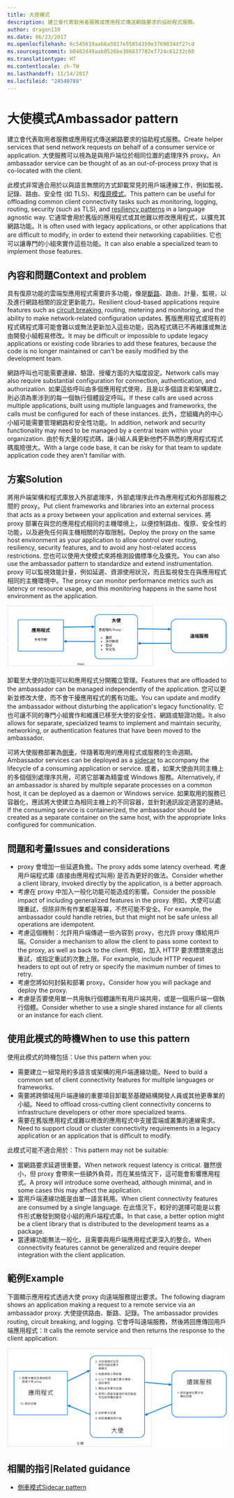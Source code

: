 ```yaml
---
title: 大使模式
description: 建立會代表取用者服務或應用程式傳送網路要求的協助程式服務。
author: dragon119
ms.date: 06/23/2017
ms.openlocfilehash: 6c545619aab6a5817e55854350e3769834df27cd
ms.sourcegitcommit: b0482d49aab0526be386837702e7724c61232c60
ms.translationtype: HT
ms.contentlocale: zh-TW
ms.lasthandoff: 11/14/2017
ms.locfileid: "24540788"
---
```

# <a name="ambassador-pattern"></a><span data-ttu-id="e50e4-103">大使模式</span><span class="sxs-lookup"><span data-stu-id="e50e4-103">Ambassador pattern</span></span>

<span data-ttu-id="e50e4-104">建立會代表取用者服務或應用程式傳送網路要求的協助程式服務。</span><span class="sxs-lookup"><span data-stu-id="e50e4-104">Create helper services that send network requests on behalf of a consumer service or application.</span></span> <span data-ttu-id="e50e4-105">大使服務可以視為是與用戶端位於相同位置的處理序外 proxy。</span><span class="sxs-lookup"><span data-stu-id="e50e4-105">An ambassador service can be thought of as an out-of-process proxy that is co-located with the client.</span></span>

<span data-ttu-id="e50e4-106">此模式非常適合用於以與語言無關的方式卸載常見的用戶端連線工作，例如監視、記錄、路由、安全性 (如 TLS)、和[復原模式][resiliency-patterns]。</span><span class="sxs-lookup"><span data-stu-id="e50e4-106">This pattern can be useful for offloading common client connectivity tasks such as monitoring, logging, routing, security (such as TLS), and [resiliency patterns][resiliency-patterns] in a language agnostic way.</span></span> <span data-ttu-id="e50e4-107">它通常會用於舊版的應用程式或其他難以修改應用程式，以擴充其網路功能。</span><span class="sxs-lookup"><span data-stu-id="e50e4-107">It is often used with legacy applications, or other applications that are difficult to modify, in order to extend their networking capabilities.</span></span> <span data-ttu-id="e50e4-108">它也可以讓專門的小組來實作這些功能。</span><span class="sxs-lookup"><span data-stu-id="e50e4-108">It can also enable a specialized team to implement those features.</span></span>

## <a name="context-and-problem"></a><span data-ttu-id="e50e4-109">內容和問題</span><span class="sxs-lookup"><span data-stu-id="e50e4-109">Context and problem</span></span>

<span data-ttu-id="e50e4-110">具有復原功能的雲端型應用程式需要許多功能，像是[斷路][circuit-breaker]、路由、計量、監視，以及進行網路相關的設定更新能力。</span><span class="sxs-lookup"><span data-stu-id="e50e4-110">Resilient cloud-based applications require features such as [circuit breaking][circuit-breaker], routing, metering and monitoring, and the ability to make network-related configuration updates.</span></span> <span data-ttu-id="e50e4-111">舊版應用程式或現有的程式碼程式庫可能會難以或無法更新加入這些功能，因為程式碼已不再維護或無法由開發小組輕易修改。</span><span class="sxs-lookup"><span data-stu-id="e50e4-111">It may be difficult or impossible to update legacy applications or existing code libraries to add these features, because the code is no longer maintained or can't be easily modified by the development team.</span></span>

<span data-ttu-id="e50e4-112">網路呼叫也可能需要連線、驗證、授權方面的大幅度設定。</span><span class="sxs-lookup"><span data-stu-id="e50e4-112">Network calls may also require substantial configuration for connection, authentication, and authorization.</span></span> <span data-ttu-id="e50e4-113">如果這些呼叫由多個應用程式使用，且是以多個語言和架構建立，則必須為牽涉到的每一個執行個體設定呼叫。</span><span class="sxs-lookup"><span data-stu-id="e50e4-113">If these calls are used across multiple applications, built using multiple languages and frameworks, the calls must be configured for each of these instances.</span></span> <span data-ttu-id="e50e4-114">此外，您組織內的中心小組可能需要管理網路和安全性功能。</span><span class="sxs-lookup"><span data-stu-id="e50e4-114">In addition, network and security functionality may need to be managed by a central team within your organization.</span></span> <span data-ttu-id="e50e4-115">由於有大量的程式碼，讓小組人員更新他們不熟悉的應用程式程式碼風險很大。</span><span class="sxs-lookup"><span data-stu-id="e50e4-115">With a large code base, it can be risky for that team to update application code they aren't familiar with.</span></span>

## <a name="solution"></a><span data-ttu-id="e50e4-116">方案</span><span class="sxs-lookup"><span data-stu-id="e50e4-116">Solution</span></span>

<span data-ttu-id="e50e4-117">將用戶端架構和程式庫放入外部處理序，外部處理序此作為應用程式和外部服務之間的 proxy。</span><span class="sxs-lookup"><span data-stu-id="e50e4-117">Put client frameworks and libraries into an external process that acts as a proxy between your application and external services.</span></span> <span data-ttu-id="e50e4-118">將 proxy 部署在與您的應用程式相同的主機環境上，以便控制路由、復原、安全性的功能，以及避免任何與主機相關的存取限制。</span><span class="sxs-lookup"><span data-stu-id="e50e4-118">Deploy the proxy on the same host environment as your application to allow control over routing, resiliency, security features, and to avoid any host-related access restrictions.</span></span> <span data-ttu-id="e50e4-119">您也可以使用大使模式來將檢測設備標準化及擴充。</span><span class="sxs-lookup"><span data-stu-id="e50e4-119">You can also use the ambassador pattern to standardize and extend instrumentation.</span></span> <span data-ttu-id="e50e4-120">proxy 可以監視效能計量，例如延遲、資源使用狀況，而且監視發生在與應用程式相同的主機環境中。</span><span class="sxs-lookup"><span data-stu-id="e50e4-120">The proxy can monitor performance metrics such as latency or resource usage, and this monitoring happens in the same host environment as the application.</span></span>

![](./_images/ambassador.png)

<span data-ttu-id="e50e4-121">卸載至大使的功能可以和應用程式分開獨立管理。</span><span class="sxs-lookup"><span data-stu-id="e50e4-121">Features that are offloaded to the ambassador can be managed independently of the application.</span></span> <span data-ttu-id="e50e4-122">您可以更新並修改大使，而不會干擾應用程式的舊有功能。</span><span class="sxs-lookup"><span data-stu-id="e50e4-122">You can update and modify the ambassador without disturbing the application's legacy functionality.</span></span> <span data-ttu-id="e50e4-123">它也可讓不同的專門小組實作和維護已移至大使的安全性、網路或驗證功能。</span><span class="sxs-lookup"><span data-stu-id="e50e4-123">It also allows for separate, specialized teams to implement and maintain security, networking, or authentication features that have been moved to the ambassador.</span></span>

<span data-ttu-id="e50e4-124">可將大使服務部署為[側車][sidecar]，伴隨著取用的應用程式或服務的生命週期。</span><span class="sxs-lookup"><span data-stu-id="e50e4-124">Ambassador services can be deployed as a [sidecar][sidecar] to accompany the lifecycle of a consuming application or service.</span></span> <span data-ttu-id="e50e4-125">或者，如果大使由共同主機上的多個個別處理序共用，可將它部署為精靈或 Windows 服務。</span><span class="sxs-lookup"><span data-stu-id="e50e4-125">Alternatively, if an ambassador is shared by multiple separate processes on a common host, it can be deployed as a daemon or Windows service.</span></span> <span data-ttu-id="e50e4-126">如果取用的服務已容器化，應該將大使建立為相同主機上的不同容器，並針對通訊設定適當的連結。</span><span class="sxs-lookup"><span data-stu-id="e50e4-126">If the consuming service is containerized, the ambassador should be created as a separate container on the same host, with the appropriate links configured for communication.</span></span>

## <a name="issues-and-considerations"></a><span data-ttu-id="e50e4-127">問題和考量</span><span class="sxs-lookup"><span data-stu-id="e50e4-127">Issues and considerations</span></span>

- <span data-ttu-id="e50e4-128">proxy 會增加一些延遲負擔。</span><span class="sxs-lookup"><span data-stu-id="e50e4-128">The proxy adds some latency overhead.</span></span> <span data-ttu-id="e50e4-129">考慮用戶端程式庫 (直接由應用程式叫用) 是否為更好的做法。</span><span class="sxs-lookup"><span data-stu-id="e50e4-129">Consider whether a client library, invoked directly by the application, is a better approach.</span></span>
- <span data-ttu-id="e50e4-130">考慮在 proxy 中加入一般化功能可能造成的影響。</span><span class="sxs-lookup"><span data-stu-id="e50e4-130">Consider the possible impact of including generalized features in the proxy.</span></span> <span data-ttu-id="e50e4-131">例如，大使可以處理重試，但除非所有作業都是等冪，不然可能不安全。</span><span class="sxs-lookup"><span data-stu-id="e50e4-131">For example, the ambassador could handle retries, but that might not be safe unless all operations are idempotent.</span></span>
- <span data-ttu-id="e50e4-132">考慮這個機制：允許用戶端傳遞一些內容到 proxy，也允許 proxy 傳給用戶端。</span><span class="sxs-lookup"><span data-stu-id="e50e4-132">Consider a mechanism to allow the client to pass some context to the proxy, as well as back to the client.</span></span> <span data-ttu-id="e50e4-133">例如，加入 HTTP 要求標頭來退出重試，或指定重試的次數上限。</span><span class="sxs-lookup"><span data-stu-id="e50e4-133">For example, include HTTP request headers to opt out of retry or specify the maximum number of times to retry.</span></span>
- <span data-ttu-id="e50e4-134">考慮您將如何封裝和部署 proxy。</span><span class="sxs-lookup"><span data-stu-id="e50e4-134">Consider how you will package and deploy the proxy.</span></span>
- <span data-ttu-id="e50e4-135">考慮是否要使用單一共用執行個體讓所有用戶端共用，或是一個用戶端一個執行個體。</span><span class="sxs-lookup"><span data-stu-id="e50e4-135">Consider whether to use a single shared instance for all clients or an instance for each client.</span></span>

## <a name="when-to-use-this-pattern"></a><span data-ttu-id="e50e4-136">使用此模式的時機</span><span class="sxs-lookup"><span data-stu-id="e50e4-136">When to use this pattern</span></span>

<span data-ttu-id="e50e4-137">使用此模式的時機包括：</span><span class="sxs-lookup"><span data-stu-id="e50e4-137">Use this pattern when you:</span></span>

- <span data-ttu-id="e50e4-138">需要建立一組常用的多語言或架構的用戶端連線功能。</span><span class="sxs-lookup"><span data-stu-id="e50e4-138">Need to build a common set of client connectivity features for multiple languages or frameworks.</span></span>
- <span data-ttu-id="e50e4-139">需要將跨領域用戶端連線的重要項目卸載至基礎結構開發人員或其他更專業的小組。</span><span class="sxs-lookup"><span data-stu-id="e50e4-139">Need to offload cross-cutting client connectivity concerns to infrastructure developers or other more specialized teams.</span></span>
- <span data-ttu-id="e50e4-140">需要在舊版應用程式或難以修改的應用程式中支援雲端或叢集的連線需求。</span><span class="sxs-lookup"><span data-stu-id="e50e4-140">Need to support cloud or cluster connectivity requirements in a legacy application or an application that is difficult to modify.</span></span>

<span data-ttu-id="e50e4-141">此模式可能不適合用於︰</span><span class="sxs-lookup"><span data-stu-id="e50e4-141">This pattern may not be suitable:</span></span>

- <span data-ttu-id="e50e4-142">當網路要求延遲很重要。</span><span class="sxs-lookup"><span data-stu-id="e50e4-142">When network request latency is critical.</span></span> <span data-ttu-id="e50e4-143">雖然很小，但 proxy 會帶來一些額外負荷，而在某些情況下，這可能會影響應用程式。</span><span class="sxs-lookup"><span data-stu-id="e50e4-143">A proxy will introduce some overhead, although minimal, and in some cases this may affect the application.</span></span>
- <span data-ttu-id="e50e4-144">當用戶端連線功能是由單一語言耗用。</span><span class="sxs-lookup"><span data-stu-id="e50e4-144">When client connectivity features are consumed by a single language.</span></span> <span data-ttu-id="e50e4-145">在此情況下，較好的選擇可能是以套件形式散發到開發小組的用戶端程式庫。</span><span class="sxs-lookup"><span data-stu-id="e50e4-145">In that case, a better option might be a client library that is distributed to the development teams as a package.</span></span>
- <span data-ttu-id="e50e4-146">當連線功能無法一般化，且需要與用戶端應用程式更深入的整合。</span><span class="sxs-lookup"><span data-stu-id="e50e4-146">When connectivity features cannot be generalized and require deeper integration with the client application.</span></span>

## <a name="example"></a><span data-ttu-id="e50e4-147">範例</span><span class="sxs-lookup"><span data-stu-id="e50e4-147">Example</span></span>

<span data-ttu-id="e50e4-148">下圖顯示應用程式透過大使 proxy 向遠端服務提出要求。</span><span class="sxs-lookup"><span data-stu-id="e50e4-148">The following diagram shows an application making a request to a remote service via an ambassador proxy.</span></span> <span data-ttu-id="e50e4-149">大使提供路由、斷路、記錄。</span><span class="sxs-lookup"><span data-stu-id="e50e4-149">The ambassador provides routing, circuit breaking, and logging.</span></span> <span data-ttu-id="e50e4-150">它會呼叫遠端服務，然後將回應傳回用戶端應用程式：</span><span class="sxs-lookup"><span data-stu-id="e50e4-150">It calls the remote service and then returns the response to the client application:</span></span>

![](./_images/ambassador-example.png) 

## <a name="related-guidance"></a><span data-ttu-id="e50e4-151">相關的指引</span><span class="sxs-lookup"><span data-stu-id="e50e4-151">Related guidance</span></span>

- [<span data-ttu-id="e50e4-152">側車模式</span><span class="sxs-lookup"><span data-stu-id="e50e4-152">Sidecar pattern</span></span>](./sidecar.md)

<!-- links -->

[circuit-breaker]: ./circuit-breaker.md
[resiliency-patterns]: ./category/resiliency.md
[sidecar]: ./sidecar.md
